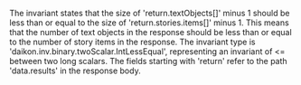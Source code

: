 The invariant states that the size of 'return.textObjects[]' minus 1 should be less than or equal to the size of 'return.stories.items[]' minus 1. This means that the number of text objects in the response should be less than or equal to the number of story items in the response. The invariant type is 'daikon.inv.binary.twoScalar.IntLessEqual', representing an invariant of <= between two long scalars. The fields starting with 'return' refer to the path 'data.results' in the response body.
